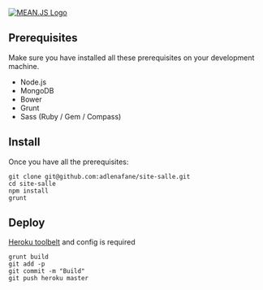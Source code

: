 [![MEAN.JS Logo](http://meanjs.org/img/logo-small.png)](http://meanjs.org/)

## Prerequisites
Make sure you have installed all these prerequisites on your development machine.
* Node.js
* MongoDB
* Bower
* Grunt
* Sass (Ruby / Gem / Compass)

## Install 

Once you have all the prerequisites:

```
git clone git@github.com:adlenafane/site-salle.git
cd site-salle
npm install
grunt
```

## Deploy

[Heroku toolbelt](https://toolbelt.heroku.com/) and config is required

```
grunt build
git add -p
git commit -m "Build"
git push heroku master 
```
